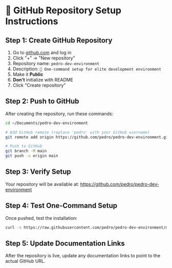 # 🚀 GitHub Repository Setup Instructions

## Step 1: Create GitHub Repository
1. Go to [github.com](https://github.com) and log in
2. Click "+" → "New repository"
3. Repository name: `pedro-dev-environment`
4. Description: `🚀 One-command setup for elite development environment`
5. Make it **Public**
6. **Don't** initialize with README
7. Click "Create repository"

## Step 2: Push to GitHub
After creating the repository, run these commands:

```bash
cd ~/Documents/pedro-dev-environment

# Add GitHub remote (replace 'pedro' with your GitHub username)
git remote add origin https://github.com/pedro/pedro-dev-environment.git

# Push to GitHub
git branch -M main
git push -u origin main
```

## Step 3: Verify Setup
Your repository will be available at:
https://github.com/pedro/pedro-dev-environment

## Step 4: Test One-Command Setup
Once pushed, test the installation:

```bash
curl -s https://raw.githubusercontent.com/pedro/pedro-dev-environment/main/setup.sh | bash
```

## Step 5: Update Documentation Links
After the repository is live, update any documentation links to point to the actual GitHub URL.